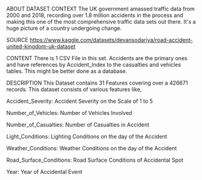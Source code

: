 ABOUT DATASET
CONTEXT
The UK government amassed traffic data from 2000 and 2018, recording over 1.8 million accidents in the process and making this one of the most comprehensive traffic data sets out there. It's a huge picture of a country undergoing change.

SOURCE
https://www.kaggle.com/datasets/devansodariya/road-accident-united-kingdom-uk-dataset

CONTENT
There is 1 CSV File in this set. Accidents are the primary ones and have references by Accident_Index to the casualties and vehicles tables. This might be better done as a database.

DESCRIPTION
This Dataset contains 31 Features covering over a 426671 records. This dataset consists of various features like,

Accident_Severity: Accident Severity on the Scale of 1 to 5

Number_of_Vehicles: Number of Vehicles Involved

Number_of_Casualties: Number of Casualties in Accident

Light_Conditions: Lighting Conditions on the day of the Accident

Weather_Conditions: Weather Conditions on the day of the Accident

Road_Surface_Conditions: Road Surface Conditions of Accidental Spot

Year: Year of Accidental Event
